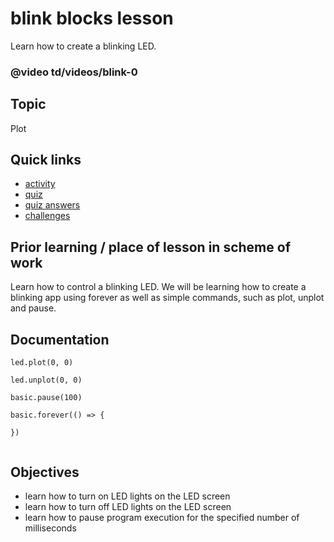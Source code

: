 # blink blocks lesson

Learn how to create a blinking LED.

### @video td/videos/blink-0

## Topic

Plot

## Quick links

* [activity](/microbit/lessons/blink/activity)
* [quiz](/microbit/lessons/blink/quiz)
* [quiz answers](/microbit/lessons/blink/quiz-answers)
* [challenges](/microbit/lessons/blink/challenges)


## Prior learning / place of lesson in scheme of work 

Learn how to control a blinking LED. We will be learning how to create a blinking app using forever as well as simple commands, such as plot, unplot and pause.


## Documentation

```docs
led.plot(0, 0)

led.unplot(0, 0)

basic.pause(100)

basic.forever(() => {
    
})


```


## Objectives

* learn how to turn on LED lights on the LED screen
* learn how to turn off LED lights on the LED screen
* learn how to pause program execution for the specified number of milliseconds

